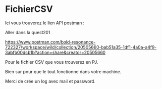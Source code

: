 # FichierCSV

Ici vous trouverez le lien API postman : 

Aller dans la quest201

https://www.postman.com/bold-resonance-722327/workspace/wild/collection/20505660-bab51a35-1df1-4a0a-a4f9-3abfb00dcb1b?action=share&creator=20505660

Pour le fichier CSV que vous trouverez en PJ.


Bien sur pour que le tout fonctionne dans votre machine.

Merci de crée un log avec mail et password.



